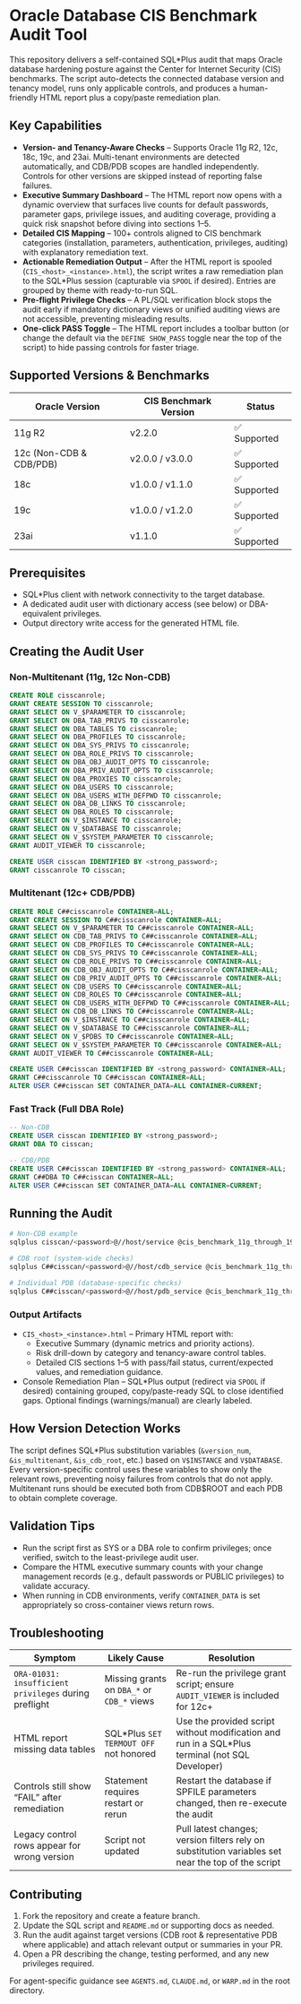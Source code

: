 # Oracle Database CIS Benchmark Audit Tool

This repository delivers a self-contained SQL*Plus audit that maps Oracle database hardening posture against the Center for Internet Security (CIS) benchmarks. The script auto-detects the connected database version and tenancy model, runs only applicable controls, and produces a human-friendly HTML report plus a copy/paste remediation plan.

## Key Capabilities

- **Version- and Tenancy-Aware Checks** – Supports Oracle 11g R2, 12c, 18c, 19c, and 23ai. Multi-tenant environments are detected automatically, and CDB/PDB scopes are handled independently. Controls for other versions are skipped instead of reporting false failures.
- **Executive Summary Dashboard** – The HTML report now opens with a dynamic overview that surfaces live counts for default passwords, parameter gaps, privilege issues, and auditing coverage, providing a quick risk snapshot before diving into sections 1–5.
- **Detailed CIS Mapping** – 100+ controls aligned to CIS benchmark categories (installation, parameters, authentication, privileges, auditing) with explanatory remediation text.
- **Actionable Remediation Output** – After the HTML report is spooled (`CIS_<host>_<instance>.html`), the script writes a raw remediation plan to the SQL*Plus session (capturable via `SPOOL` if desired). Entries are grouped by theme with ready-to-run SQL.
- **Pre-flight Privilege Checks** – A PL/SQL verification block stops the audit early if mandatory dictionary views or unified auditing views are not accessible, preventing misleading results.
- **One-click PASS Toggle** – The HTML report includes a toolbar button (or change the default via the `DEFINE SHOW_PASS` toggle near the top of the script) to hide passing controls for faster triage.

## Supported Versions & Benchmarks

| Oracle Version | CIS Benchmark Version | Status |
| --- | --- | --- |
| 11g R2 | v2.2.0 | ✅ Supported |
| 12c (Non-CDB & CDB/PDB) | v2.0.0 / v3.0.0 | ✅ Supported |
| 18c | v1.0.0 / v1.1.0 | ✅ Supported |
| 19c | v1.0.0 / v1.2.0 | ✅ Supported |
| 23ai | v1.1.0 | ✅ Supported |

## Prerequisites

- SQL*Plus client with network connectivity to the target database.
- A dedicated audit user with dictionary access (see below) or DBA-equivalent privileges.
- Output directory write access for the generated HTML file.

## Creating the Audit User

### Non-Multitenant (11g, 12c Non-CDB)
```sql
CREATE ROLE cisscanrole;
GRANT CREATE SESSION TO cisscanrole;
GRANT SELECT ON V_$PARAMETER TO cisscanrole;
GRANT SELECT ON DBA_TAB_PRIVS TO cisscanrole;
GRANT SELECT ON DBA_TABLES TO cisscanrole;
GRANT SELECT ON DBA_PROFILES TO cisscanrole;
GRANT SELECT ON DBA_SYS_PRIVS TO cisscanrole;
GRANT SELECT ON DBA_ROLE_PRIVS TO cisscanrole;
GRANT SELECT ON DBA_OBJ_AUDIT_OPTS TO cisscanrole;
GRANT SELECT ON DBA_PRIV_AUDIT_OPTS TO cisscanrole;
GRANT SELECT ON DBA_PROXIES TO cisscanrole;
GRANT SELECT ON DBA_USERS TO cisscanrole;
GRANT SELECT ON DBA_USERS_WITH_DEFPWD TO cisscanrole;
GRANT SELECT ON DBA_DB_LINKS TO cisscanrole;
GRANT SELECT ON DBA_ROLES TO cisscanrole;
GRANT SELECT ON V_$INSTANCE TO cisscanrole;
GRANT SELECT ON V_$DATABASE TO cisscanrole;
GRANT SELECT ON V_$SYSTEM_PARAMETER TO cisscanrole;
GRANT AUDIT_VIEWER TO cisscanrole;

CREATE USER cisscan IDENTIFIED BY <strong_password>;
GRANT cisscanrole TO cisscan;
```

### Multitenant (12c+ CDB/PDB)
```sql
CREATE ROLE C##cisscanrole CONTAINER=ALL;
GRANT CREATE SESSION TO C##cisscanrole CONTAINER=ALL;
GRANT SELECT ON V_$PARAMETER TO C##cisscanrole CONTAINER=ALL;
GRANT SELECT ON CDB_TAB_PRIVS TO C##cisscanrole CONTAINER=ALL;
GRANT SELECT ON CDB_PROFILES TO C##cisscanrole CONTAINER=ALL;
GRANT SELECT ON CDB_SYS_PRIVS TO C##cisscanrole CONTAINER=ALL;
GRANT SELECT ON CDB_ROLE_PRIVS TO C##cisscanrole CONTAINER=ALL;
GRANT SELECT ON CDB_OBJ_AUDIT_OPTS TO C##cisscanrole CONTAINER=ALL;
GRANT SELECT ON CDB_PRIV_AUDIT_OPTS TO C##cisscanrole CONTAINER=ALL;
GRANT SELECT ON CDB_USERS TO C##cisscanrole CONTAINER=ALL;
GRANT SELECT ON CDB_ROLES TO C##cisscanrole CONTAINER=ALL;
GRANT SELECT ON CDB_USERS_WITH_DEFPWD TO C##cisscanrole CONTAINER=ALL;
GRANT SELECT ON CDB_DB_LINKS TO C##cisscanrole CONTAINER=ALL;
GRANT SELECT ON V_$INSTANCE TO C##cisscanrole CONTAINER=ALL;
GRANT SELECT ON V_$DATABASE TO C##cisscanrole CONTAINER=ALL;
GRANT SELECT ON V_$PDBS TO C##cisscanrole CONTAINER=ALL;
GRANT SELECT ON V_$SYSTEM_PARAMETER TO C##cisscanrole CONTAINER=ALL;
GRANT AUDIT_VIEWER TO C##cisscanrole CONTAINER=ALL;

CREATE USER C##cisscan IDENTIFIED BY <strong_password> CONTAINER=ALL;
GRANT C##cisscanrole TO C##cisscan CONTAINER=ALL;
ALTER USER C##cisscan SET CONTAINER_DATA=ALL CONTAINER=CURRENT;
```

### Fast Track (Full DBA Role)
```sql
-- Non-CDB
CREATE USER cisscan IDENTIFIED BY <strong_password>;
GRANT DBA TO cisscan;

-- CDB/PDB
CREATE USER C##cisscan IDENTIFIED BY <strong_password> CONTAINER=ALL;
GRANT C##DBA TO C##cisscan CONTAINER=ALL;
ALTER USER C##cisscan SET CONTAINER_DATA=ALL CONTAINER=CURRENT;
```

## Running the Audit

```bash
# Non-CDB example
sqlplus cisscan/<password>@//host/service @cis_benchmark_11g_through_19c.sql

# CDB root (system-wide checks)
sqlplus C##cisscan/<password>@//host/cdb_service @cis_benchmark_11g_through_19c.sql

# Individual PDB (database-specific checks)
sqlplus C##cisscan/<password>@//host/pdb_service @cis_benchmark_11g_through_19c.sql
```

### Output Artifacts

- `CIS_<host>_<instance>.html` – Primary HTML report with:
  - Executive Summary (dynamic metrics and priority actions).
  - Risk drill-down by category and tenancy-aware control tables.
  - Detailed CIS sections 1–5 with pass/fail status, current/expected values, and remediation guidance.
- Console Remediation Plan – SQL*Plus output (redirect via `SPOOL` if desired) containing grouped, copy/paste-ready SQL to close identified gaps. Optional findings (warnings/manual) are clearly labeled.

## How Version Detection Works

The script defines SQL*Plus substitution variables (`&version_num`, `&is_multitenant`, `&is_cdb_root`, etc.) based on `V$INSTANCE` and `V$DATABASE`. Every version-specific control uses these variables to show only the relevant rows, preventing noisy failures from controls that do not apply. Multitenant runs should be executed both from CDB$ROOT and each PDB to obtain complete coverage.

## Validation Tips

- Run the script first as SYS or a DBA role to confirm privileges; once verified, switch to the least-privilege audit user.
- Compare the HTML executive summary counts with your change management records (e.g., default passwords or PUBLIC privileges) to validate accuracy.
- When running in CDB environments, verify `CONTAINER_DATA` is set appropriately so cross-container views return rows.

## Troubleshooting

| Symptom | Likely Cause | Resolution |
| --- | --- | --- |
| `ORA-01031: insufficient privileges` during preflight | Missing grants on `DBA_*` or `CDB_*` views | Re-run the privilege grant script; ensure `AUDIT_VIEWER` is included for 12c+ |
| HTML report missing data tables | SQL*Plus `SET TERMOUT OFF` not honored | Use the provided script without modification and run in a SQL*Plus terminal (not SQL Developer) |
| Controls still show “FAIL” after remediation | Statement requires restart or rerun | Restart the database if SPFILE parameters changed, then re-execute the audit |
| Legacy control rows appear for wrong version | Script not updated | Pull latest changes; version filters rely on substitution variables set near the top of the script |

## Contributing

1. Fork the repository and create a feature branch.
2. Update the SQL script and `README.md` or supporting docs as needed.
3. Run the audit against target versions (CDB root & representative PDB where applicable) and attach relevant output or summaries in your PR.
4. Open a PR describing the change, testing performed, and any new privileges required.

For agent-specific guidance see `AGENTS.md`, `CLAUDE.md`, or `WARP.md` in the root directory.

